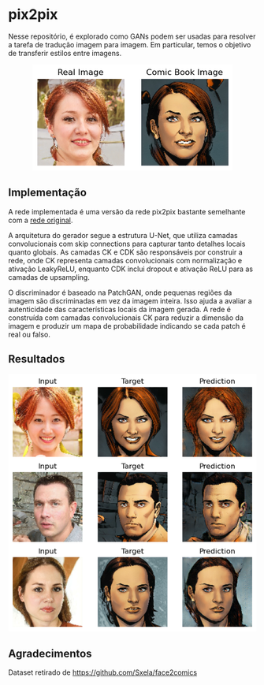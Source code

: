 # pix2pix

Nesse repositório, é explorado como GANs podem ser usadas para resolver a tarefa de tradução imagem para imagem. Em particular, temos o objetivo de transferir estilos entre imagens.

<p align="center">
  <img src="input.png" alt="Input Image" title="Title"/>
</p>

## Implementação

A rede implementada é uma versão da rede pix2pix bastante semelhante com a [rede original](https://phillipi.github.io/pix2pix/).

A arquitetura do gerador segue a estrutura U-Net, que utiliza camadas convolucionais com skip connections para capturar tanto detalhes locais quanto globais. As camadas CK e CDK são responsáveis por construir a rede, onde CK representa camadas convolucionais com normalização e ativação LeakyReLU, enquanto CDK inclui dropout e ativação ReLU para as camadas de upsampling.

O discriminador é baseado na PatchGAN, onde pequenas regiões da imagem são discriminadas em vez da imagem inteira. Isso ajuda a avaliar a autenticidade das características locais da imagem gerada. A rede é construída com camadas convolucionais CK para reduzir a dimensão da imagem e produzir um mapa de probabilidade indicando se cada patch é real ou falso.


## Resultados

<p align="center">
  <img src="output.png" alt="Output Image" title="Title"/>
</p>

## Agradecimentos

Dataset retirado de https://github.com/Sxela/face2comics
